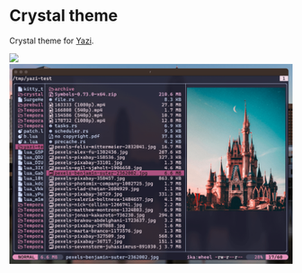 # Crystal theme

Crystal theme for [Yazi](https://github.com/sxyazi/yazi).


![](https://sachinsenal0x64.github.io/picx-images-hosting/2024-01-03_18-31.4pbq5cqm5lds.webp)  ![](./screenshot.png)
 


